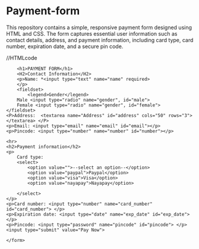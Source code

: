 # Payment-form
This repository contains a simple, responsive payment form designed using HTML and CSS. The form captures essential user information such as contact details, address, and payment information, including card type, card number, expiration date, and a secure pin code.

//HTMLcode


<!DOCTYPE html>
<html lang="en">
<head>
    <meta charset="UTF-8">
    <meta name="viewport" content="width=device-width, initial-scale=1.0">
    <title>Payment Form</title>
    <link rel="stylesheet" href="PaymentForm.css">
</head>
<body>
    <div class="container">
    <form action="" method="get">
        
        <h1>PAYMENT FORM</h1>
        <H2>Contact Information</H2>
        <p>Name: *<input type="text" name="name" required>
        </p>
        <fieldset>
            <legend>Gender</legend>
        Male <input type="radio" name="gender", id="male">
        Female <input type="radio" name="gender", id="female">
    </fieldset>
    <P>Address:  <textarea name="Address" id="address" cols="50" rows="3"></textarea> </P>
    <p>Email: <input type="email" name="email" id="email"></p>
    <p>Pincode: <input type="number" name="number" id="number"></p>

    <hr>
    <h2>Payment information</h2>
    <p>
        Card type: 
        <select>
            <option value="">--select an option--</option>
            <option value="paypal">Paypal</option>
            <option value="visa">Visa</option>
            <option value="nayapay">Nayapay</option>

        </select>
    </p>
    <p>Card number: <input type="number" name="card_number" id="card_number"> </p>
    <p>Expiration date: <input type="date" name="exp_date" id="exp_date"> </p>
    <p>Pincode: <input type="password" name="pincode" id="pincode"> </p>
    <input type="submit" value="Pay Now"> 

    </form>
</div>
</body>
</html>
